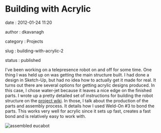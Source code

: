 Building with Acrylic
=====================

date
:   2012-01-24 11:20

author
:   dkavanagh

category
:   Projects

slug
:   building-with-acrylic-2

status
:   published

I've been working on a telepresence robot on and off for some time. One
thing I was held up on was getting the main structure built. I had done
a design in Sketch-Up, but had no idea how to actually get it made for
real. It turns out there are several options for getting acrylic designs
produced. In this case, I chose water-jet because it leaves a nice edge
on the finished parts. I wrote up a pretty detailed set of instructions
for building the robot structure on the [project
wiki](https://github.com/eucalyptus/eucabot/wiki/Stand-Assembly). In
those, I talk about the production of the parts and assembly process. It
details how I used Weld-On \#3 to bond the parts. This works very well
for acrylic since it sets up fast, creates a fast bond and is relatively
easy to work with.

![assembled
eucabot](https://github.com/eucalyptus/eucabot/raw/master/wiki/images/CurrentState.jpg)
